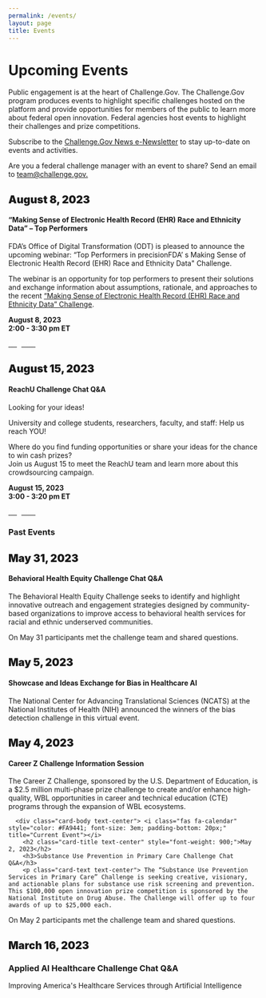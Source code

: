 ```yaml
---
permalink: /events/
layout: page
title: Events
---
```

<h1 class="text-center mb-4 font-weight-bold">Upcoming Events</h1>
<div class="col-sm-12">
<p>Public engagement is at the heart of Challenge.Gov. The Challenge.Gov program produces events to highlight specific challenges hosted on the platform and provide opportunities for members of the public to learn more about federal open innovation. Federal agencies host events to highlight their challenges and prize competitions.</p>

<p>Subscribe to the <a href="https://public.govdelivery.com/accounts/USGSATTS/subscriber/new?topic_id=USGSATTS_41">Challenge.Gov News e-Newsletter</a> to stay up-to-date on events and activities.
</p>
  <p>Are you a federal challenge manager with an event to share? Send an email to <a href="mailto:team@challenge.gov">team@challenge.gov.</a></p> 
</div>
<div class="row">
   <div class="col-sm-12">
     <div class="card">
      <div class="card-body text-center"> <i class="fas fa-calendar" style="color: #FA9441; font-size: 3em; padding-bottom: 20px;" title="Current Event"></i>
        <h2 class="card-title text-center" style="font-weight: 900;">August 8, 2023</h2>
        <h4>“Making Sense of Electronic Health Record (EHR) Race and Ethnicity Data” – Top Performers</h4>
        <p class="card-text text-center"> FDA’s Office of Digital Transformation (ODT) is pleased to announce the upcoming webinar: “Top Performers in precisionFDA’ s Making Sense of Electronic Health Record (EHR) Race and Ethnicity Data" Challenge.
</p>
<p>The webinar is an opportunity for top performers to present their solutions and exchange information about assumptions, rationale, and approaches to the recent <a href="https://www.challenge.gov/?challenge=making-sense-of-electronic-health-record-ehr-race-and-ethnicity-data-challenge">“Making Sense of Electronic Health Record (EHR) Race and Ethnicity Data” Challenge</a>.
</p>
      
 <p class="card-text text-center">
          <b>August 8, 2023 <br/>
            2:00 - 3:30 pm ET</b>
</p>
        <a href="https://fda.zoomgov.com/webinar/register/WN_RVFYUWJmSVaIql_EnBIlEg" class="usa-button usa-button"><span style="color: #ffffff;">Register</span></a></div>
    </div>
       <div class="card">
      <div class="card-body text-center"> <i class="fas fa-calendar" style="color: #FA9441; font-size: 3em; padding-bottom: 20px;" title="Current Event"></i>
        <h2 class="card-title text-center" style="font-weight: 900;">August 15, 2023</h2>
        <h4>ReachU Challenge Chat Q&A</h4>
        <p class="card-text text-center"> Looking for your ideas!</p>
<p>University and college students, researchers, faculty, and staff: Help us reach YOU!</p>

<p>Where do you find funding opportunities or share your ideas for the chance to win cash prizes?<br/> Join us August 15 to meet the ReachU team and learn more about this crowdsourcing campaign.
 </p>
      
 <p class="card-text text-center">
          <b>August 15, 2023 <br/>
            3:00 - 3:20 pm ET</b>
</p>
        <a href="https://gsa.zoomgov.com/webinar/register/4716893630946/WN_Gn2F4pprQyS1S8QCXmODtA" class="usa-button usa-button"><span style="color: #ffffff;">Register</span></a></div>
    </div>

  </div>
   <div class="col-sm-12">
    
<h3 class="text-center">Past Events</h3>
<div class="row">
  <div class="col-sm-12">
     <div class="card">
      <div class="card-body text-center"> <i class="fas fa-calendar" style="color: #FA9441; font-size: 3em; padding-bottom: 20px;" title="Current Event"></i>
        <h2 class="card-title text-center" style="font-weight: 900;">May 31, 2023</h2>
        <h4>Behavioral Health Equity Challenge Chat Q&A</h4>
        <p class="card-text text-center"> The Behavioral Health Equity Challenge seeks to identify and highlight innovative outreach and engagement strategies designed by community-based organizations to improve access to behavioral health services for racial and ethnic underserved communities. </p>
<p class="card-text text-center">On May 31 participants met the challenge team and shared questions.
 </p>
    </div>
    </div>
    <div class="card">
      <div class="card-body text-center"> <i class="fas fa-calendar" style="color: #FA9441; font-size: 3em; padding-bottom: 20px;" title="Current Event"></i>
        <h2 class="card-title text-center" style="font-weight: 900;">May 5, 2023</h2>
        <h4>Showcase and Ideas Exchange for Bias in Healthcare AI</h4>
        <p class="card-text text-center">The National Center for Advancing Translational Sciences (NCATS) at the National Institutes of Health (NIH) announced the winners of the bias detection challenge in this virtual event. </p>
          </div>
</div>
    <div class="card">
      <div class="card-body text-center"> <i class="fas fa-calendar" style="color: #FA9441; font-size: 3em; padding-bottom: 20px;" title="Current Event"></i>
        <h2 class="card-title text-center" style="font-weight: 900;">May 4, 2023</h2>
        <h4>Career Z Challenge Information Session</h4>
        <p class="card-text text-center"> The Career Z Challenge, sponsored by the U.S. Department of Education, is a $2.5 million multi-phase prize challenge to create and/or enhance high-quality, WBL opportunities in career and technical education (CTE) programs through the expansion of WBL ecosystems. </p>
       
</div>
    </div>
    <div class="card">
       
      <div class="card-body text-center"> <i class="fas fa-calendar" style="color: #FA9441; font-size: 3em; padding-bottom: 20px;" title="Current Event"></i>
        <h2 class="card-title text-center" style="font-weight: 900;">May 2, 2023</h2>
        <h3>Substance Use Prevention in Primary Care Challenge Chat Q&A</h3>
        <p class="card-text text-center"> The “Substance Use Prevention Services in Primary Care” Challenge is seeking creative, visionary, and actionable plans for substance use risk screening and prevention. This $100,000 open innovation prize competition is sponsored by the National Institute on Drug Abuse. The Challenge will offer up to four awards of up to $25,000 each.

On May 2 participants met the challenge team and shared questions. 
</p>
    </div>
  </div>
    <div class="card"> 
    <div class="card-body text-center"> <i class="fas fa-calendar" style="color: #FA9441; font-size: 3em; padding-bottom: 20px;" title="Past event"></i>
        <h2 class="card-title text-center" style="font-weight: 900;">March 16, 2023</h2>
        <h3>Applied AI Healthcare Challenge Chat Q&A</h3>
        <p class="card-text text-center">Improving America's Healthcare Services through Artificial Intelligence
</p>
        </div>
       </div>
    </div>
  </div>
</div>
